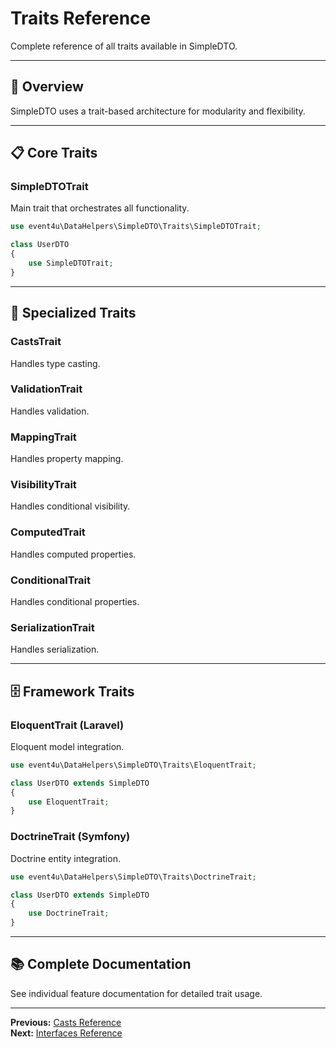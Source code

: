 # Traits Reference

Complete reference of all traits available in SimpleDTO.

---

## 🎯 Overview

SimpleDTO uses a trait-based architecture for modularity and flexibility.

---

## 📋 Core Traits

### SimpleDTOTrait
Main trait that orchestrates all functionality.

```php
use event4u\DataHelpers\SimpleDTO\Traits\SimpleDTOTrait;

class UserDTO
{
    use SimpleDTOTrait;
}
```

---

## 🔧 Specialized Traits

### CastsTrait
Handles type casting.

### ValidationTrait
Handles validation.

### MappingTrait
Handles property mapping.

### VisibilityTrait
Handles conditional visibility.

### ComputedTrait
Handles computed properties.

### ConditionalTrait
Handles conditional properties.

### SerializationTrait
Handles serialization.

---

## 🗄️ Framework Traits

### EloquentTrait (Laravel)
Eloquent model integration.

```php
use event4u\DataHelpers\SimpleDTO\Traits\EloquentTrait;

class UserDTO extends SimpleDTO
{
    use EloquentTrait;
}
```

### DoctrineTrait (Symfony)
Doctrine entity integration.

```php
use event4u\DataHelpers\SimpleDTO\Traits\DoctrineTrait;

class UserDTO extends SimpleDTO
{
    use DoctrineTrait;
}
```

---

## 📚 Complete Documentation

See individual feature documentation for detailed trait usage.

---

**Previous:** [Casts Reference](34-casts-reference.md)  
**Next:** [Interfaces Reference](36-interfaces-reference.md)


